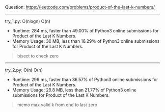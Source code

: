 Question: https://leetcode.com/problems/product-of-the-last-k-numbers/

---

try_1.py: O(nlogn) O(n)

* Runtime: 284 ms, faster than 49.00% of Python3 online submissions for Product of the Last K Numbers.
* Memory Usage: 30 MB, less than 16.29% of Python3 online submissions for Product of the Last K Numbers.

> bisect to check zero

---

try_2.py: O(n) O(n)

* Runtime: 296 ms, faster than 36.57% of Python3 online submissions for Product of the Last K Numbers.
* Memory Usage: 29.8 MB, less than 21.77% of Python3 online submissions for Product of the Last K Numbers.

> memo max valid k from end to last zero
